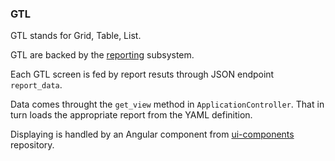 ### GTL

GTL stands for Grid, Table, List.

GTL are backed by the [reporting](reports_charts.md) subsystem.

Each GTL screen is fed by report resuts through JSON endpoint `report_data`.

Data comes throught the `get_view` method in `ApplicationController`. That in
turn loads the appropriate report from the YAML definition.

Displaying is handled by an Angular component from [ui-components](https://github.com/ManageIQ/ui-components) repository.
